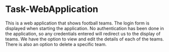 # Task-WebApplication


This is a web application that shows football teams. The login form is displayed when starting the application. No authentication has been done in the application, so any credentials entered will redirect us to the display of teams. We have the option to view and edit the details of each of the teams. There is also an option to delete a specific team.
